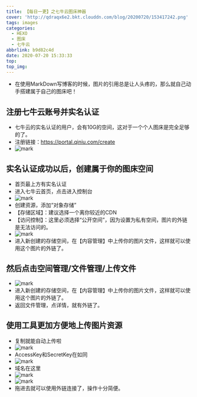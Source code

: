 ```yaml
---
title: 【每日一更】之七牛云图床神器
cover: 'http://qdraqx6e2.bkt.clouddn.com/blog/20200720/153417242.png'
tags: images
categories:
  - HEXO
  - 图床
  - 七牛云
abbrlink: b9d82c4d
date: 2020-07-20 15:33:33
top:
top_img:
---
```

- 在使用MarkDown写博客的时候，图片的引用总是让人头疼的，那么就自己动手搭建属于自己的图床吧！
## 注册七牛云账号并实名认证
- 七牛云的实名认证的用户，会有10G的空间，这对于一个个人图床是完全足够的了。
- 注册链接：https://portal.qiniu.com/create
- ![mark](http://qdraqx6e2.bkt.clouddn.com/blog/20200720/153753268.png)
## 实名认证成功以后，创建属于你的图床空间
- 首页最上方有实名认证
- 进入七牛云首页，点击进入控制台
- ![mark](http://qdraqx6e2.bkt.clouddn.com/blog/20200720/153852202.png)
- 创建资源，添加“对象存储”
- 【存储区域】：建议选择一个离你较近的CDN
- 【访问控制】：这里必须选择“公开空间”，因为设置为私有空间，图片的外链是无法访问的。
- ![mark](http://qdraqx6e2.bkt.clouddn.com/blog/20200720/154039710.png)
- 进入新创建的存储空间，在【内容管理】中上传你的图片文件，这样就可以使用这个图片的外链了。
## 然后点击空间管理/文件管理/上传文件
- ![mark](http://qdraqx6e2.bkt.clouddn.com/blog/20200720/154504037.png)
- 进入新创建的存储空间，在【内容管理】中上传你的图片文件，这样就可以使用这个图片的外链了。
- 返回文件管理，点详情，就有外链了。
## 使用工具更加方便地上传图片资源
- 复制就能自动上传啦
- ![mark](http://qdraqx6e2.bkt.clouddn.com/blog/20200720/155218938.png)
- AccessKey和SecretKey在如同
- ![mark](http://qdraqx6e2.bkt.clouddn.com/blog/20200720/155455308.png)
- 域名在这里
- ![mark](http://qdraqx6e2.bkt.clouddn.com/blog/20200720/155658438.png)
- ![mark](http://qdraqx6e2.bkt.clouddn.com/blog/20200720/155257545.png)
- 拖进去就可以使用外链连接了，操作十分简便。

<body oncontextmenu="return false" onselectstart="return false" oncopy = "return false">